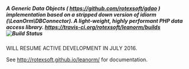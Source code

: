 ##### A Generic Data Objects ( https://github.com/rotexsoft/gdao ) implementation based on a stripped down version of idiorm (\\LeanOrm\\DBConnector). A light-weight, highly performant PHP data access library. https://travis-ci.org/rotexsoft/leanorm/builds ![Build Status](https://travis-ci.org/rotexsoft/leanorm.svg?branch=master)

WILL RESUME ACTIVE DEVELOPMENT IN JULY 2016.

See http://rotexsoft.github.io/leanorm/ for documentation.
